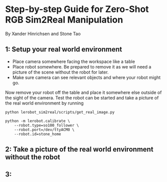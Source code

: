 # Step-by-step Guide for Zero-Shot RGB Sim2Real Manipulation

By Xander Hinrichsen and Stone Tao

## 1: Setup your real world environment

- Place camera somewhere facing the workspace like a table
- Place robot somewhere. Be prepared to remove it as we will need a picture of the scene without the robot for later.
- Make sure camera can see relevant objects and where your robot might go.


Now remove your robot off the table and place it somewhere else outside of the sight of the camera. Test the robot can be started and take a picture of the real world environment by running 

```
python lerobot_sim2real/scripts/get_real_image.py
```

```
python -m lerobot.calibrate \
    --robot.type=so100_follower \
    --robot.port=/dev/ttyACM0 \
    --robot.id=stone_home
```


## 2: Take a picture of the real world environment without the robot

## 3: 